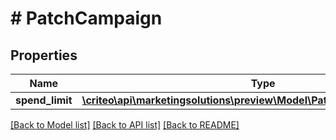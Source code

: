 # # PatchCampaign

## Properties

Name | Type | Description | Notes
------------ | ------------- | ------------- | -------------
**spend_limit** | [**\criteo\api\marketingsolutions\preview\Model\PatchCampaignSpendLimit**](PatchCampaignSpendLimit.md) |  | [optional]

[[Back to Model list]](../../README.md#models) [[Back to API list]](../../README.md#endpoints) [[Back to README]](../../README.md)

